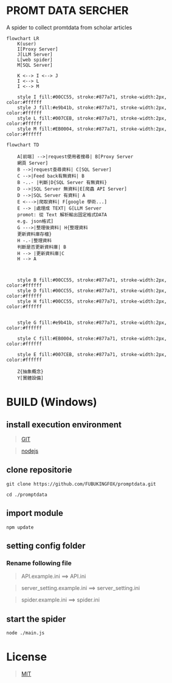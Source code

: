 # PROMT DATA SERCHER
A spider to collect promtdata from scholar articles

```mermaid
flowchart LR
    K(user)
    I[Proxy Server]
    J[LLM Server]
    L[web spider]
    M[SQL Server]

    K <--> I <--> J
    I <--> L
    I <--> M
    
    style I fill:#00CC55, stroke:#877a71, stroke-width:2px, color:#ffffff
    style J fill:#e9b41b, stroke:#877a71, stroke-width:2px, color:#ffffff
    style L fill:#007CEB, stroke:#877a71, stroke-width:2px, color:#ffffff
    style M fill:#EB0004, stroke:#877a71, stroke-width:2px, color:#ffffff

```

```mermaid
flowchart TD

    A[前端] -->|request使用者搜尋| B[Proxy Server
    網頁 Server]
    B -->|request查尋資料| C[SQL Server]
    C -->|Feed back有無資料| B
    B -..- |判斷|D{SQL Server 有無資料}
    D -->|SQL Server 無資料|E[爬蟲 API Server]
    D -->|SQL Server 有資料| A
    E <--->|爬取資料| F[google 學術...]
    E --> |處理成 TEXT| G[LLM Server
    promot: 從 Text 解析輸出固定格式DATA
    e.g. json格式]
    G --->|整理後資料| H{整理資料
    更新資料庫存檔}
    H -.-|整理資料
    判斷是否更新資料庫| B
    H --> |更新資料庫|C
    H --> A


    
    style B fill:#00CC55, stroke:#877a71, stroke-width:2px, color:#ffffff
    style D fill:#00CC55, stroke:#877a71, stroke-width:2px, color:#ffffff
    style H fill:#00CC55, stroke:#877a71, stroke-width:2px, color:#ffffff

    
    style G fill:#e9b41b, stroke:#877a71, stroke-width:2px, color:#ffffff

    style C fill:#EB0004, stroke:#877a71, stroke-width:2px, color:#ffffff

    style E fill:#007CEB, stroke:#877a71, stroke-width:2px, color:#ffffff

    Z{抽象概念}
    Y[實體設備]
```

# BUILD (Windows)
## install execution environment
> [GIT](https://git-scm.com/)

> [nodejs](https://nodejs.org/en)
## clone repositorie
```
git clone https://github.com/FUBUKINGFOX/promptdata.git
```
```
cd ./promptdata
```
## import module 
```
npm update
```
## setting config folder
### Rename following file
> API.example.ini ==> API.ini

> server_setting.example.ini ==> server_setting.ini

> spider.example.ini ==> spider.ini

## start the spider
```
node ./main.js
```

# License
> [MIT](./LICENSE)
